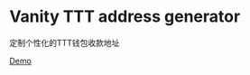 # Vanity TTT address generator
定制个性化的TTT钱包收款地址

[Demo](https://guodaping.github.io/vanity_ttt_address/vanity_ttt_address.html)

